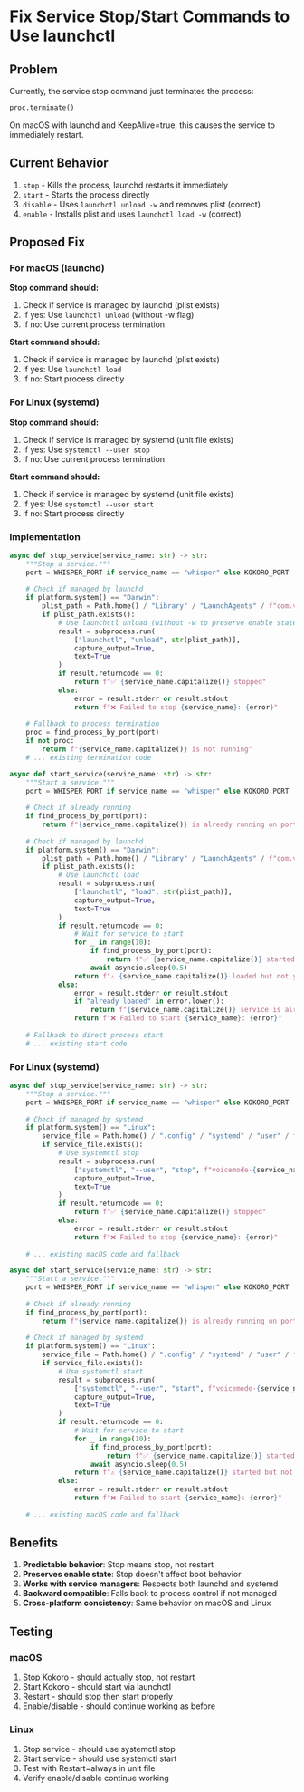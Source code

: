# Fix Service Stop/Start Commands to Use launchctl

## Problem

Currently, the service stop command just terminates the process:
```python
proc.terminate()
```

On macOS with launchd and KeepAlive=true, this causes the service to immediately restart.

## Current Behavior

1. `stop` - Kills the process, launchd restarts it immediately
2. `start` - Starts the process directly
3. `disable` - Uses `launchctl unload -w` and removes plist (correct)
4. `enable` - Installs plist and uses `launchctl load -w` (correct)

## Proposed Fix

### For macOS (launchd)

**Stop command should:**
1. Check if service is managed by launchd (plist exists)
2. If yes: Use `launchctl unload` (without -w flag)
3. If no: Use current process termination

**Start command should:**
1. Check if service is managed by launchd (plist exists)
2. If yes: Use `launchctl load`
3. If no: Start process directly

### For Linux (systemd)

**Stop command should:**
1. Check if service is managed by systemd (unit file exists)
2. If yes: Use `systemctl --user stop`
3. If no: Use current process termination

**Start command should:**
1. Check if service is managed by systemd (unit file exists)
2. If yes: Use `systemctl --user start`
3. If no: Start process directly

### Implementation

```python
async def stop_service(service_name: str) -> str:
    """Stop a service."""
    port = WHISPER_PORT if service_name == "whisper" else KOKORO_PORT
    
    # Check if managed by launchd
    if platform.system() == "Darwin":
        plist_path = Path.home() / "Library" / "LaunchAgents" / f"com.voicemode.{service_name}.plist"
        if plist_path.exists():
            # Use launchctl unload (without -w to preserve enable state)
            result = subprocess.run(
                ["launchctl", "unload", str(plist_path)],
                capture_output=True,
                text=True
            )
            if result.returncode == 0:
                return f"✅ {service_name.capitalize()} stopped"
            else:
                error = result.stderr or result.stdout
                return f"❌ Failed to stop {service_name}: {error}"
    
    # Fallback to process termination
    proc = find_process_by_port(port)
    if not proc:
        return f"{service_name.capitalize()} is not running"
    # ... existing termination code
```

```python
async def start_service(service_name: str) -> str:
    """Start a service."""
    port = WHISPER_PORT if service_name == "whisper" else KOKORO_PORT
    
    # Check if already running
    if find_process_by_port(port):
        return f"{service_name.capitalize()} is already running on port {port}"
    
    # Check if managed by launchd
    if platform.system() == "Darwin":
        plist_path = Path.home() / "Library" / "LaunchAgents" / f"com.voicemode.{service_name}.plist"
        if plist_path.exists():
            # Use launchctl load
            result = subprocess.run(
                ["launchctl", "load", str(plist_path)],
                capture_output=True,
                text=True
            )
            if result.returncode == 0:
                # Wait for service to start
                for _ in range(10):
                    if find_process_by_port(port):
                        return f"✅ {service_name.capitalize()} started"
                    await asyncio.sleep(0.5)
                return f"⚠️ {service_name.capitalize()} loaded but not yet running"
            else:
                error = result.stderr or result.stdout
                if "already loaded" in error.lower():
                    return f"{service_name.capitalize()} service is already loaded"
                return f"❌ Failed to start {service_name}: {error}"
    
    # Fallback to direct process start
    # ... existing start code
```

### For Linux (systemd)

```python
async def stop_service(service_name: str) -> str:
    """Stop a service."""
    port = WHISPER_PORT if service_name == "whisper" else KOKORO_PORT
    
    # Check if managed by systemd
    if platform.system() == "Linux":
        service_file = Path.home() / ".config" / "systemd" / "user" / f"voicemode-{service_name}.service"
        if service_file.exists():
            # Use systemctl stop
            result = subprocess.run(
                ["systemctl", "--user", "stop", f"voicemode-{service_name}.service"],
                capture_output=True,
                text=True
            )
            if result.returncode == 0:
                return f"✅ {service_name.capitalize()} stopped"
            else:
                error = result.stderr or result.stdout
                return f"❌ Failed to stop {service_name}: {error}"
    
    # ... existing macOS code and fallback
```

```python
async def start_service(service_name: str) -> str:
    """Start a service."""
    port = WHISPER_PORT if service_name == "whisper" else KOKORO_PORT
    
    # Check if already running
    if find_process_by_port(port):
        return f"{service_name.capitalize()} is already running on port {port}"
    
    # Check if managed by systemd
    if platform.system() == "Linux":
        service_file = Path.home() / ".config" / "systemd" / "user" / f"voicemode-{service_name}.service"
        if service_file.exists():
            # Use systemctl start
            result = subprocess.run(
                ["systemctl", "--user", "start", f"voicemode-{service_name}.service"],
                capture_output=True,
                text=True
            )
            if result.returncode == 0:
                # Wait for service to start
                for _ in range(10):
                    if find_process_by_port(port):
                        return f"✅ {service_name.capitalize()} started"
                    await asyncio.sleep(0.5)
                return f"⚠️ {service_name.capitalize()} started but not yet listening on port {port}"
            else:
                error = result.stderr or result.stdout
                return f"❌ Failed to start {service_name}: {error}"
    
    # ... existing macOS code and fallback
```

## Benefits

1. **Predictable behavior**: Stop means stop, not restart
2. **Preserves enable state**: Stop doesn't affect boot behavior
3. **Works with service managers**: Respects both launchd and systemd
4. **Backward compatible**: Falls back to process control if not managed
5. **Cross-platform consistency**: Same behavior on macOS and Linux

## Testing

### macOS
1. Stop Kokoro - should actually stop, not restart
2. Start Kokoro - should start via launchctl
3. Restart - should stop then start properly
4. Enable/disable - should continue working as before

### Linux
1. Stop service - should use systemctl stop
2. Start service - should use systemctl start
3. Test with Restart=always in unit file
4. Verify enable/disable continue working